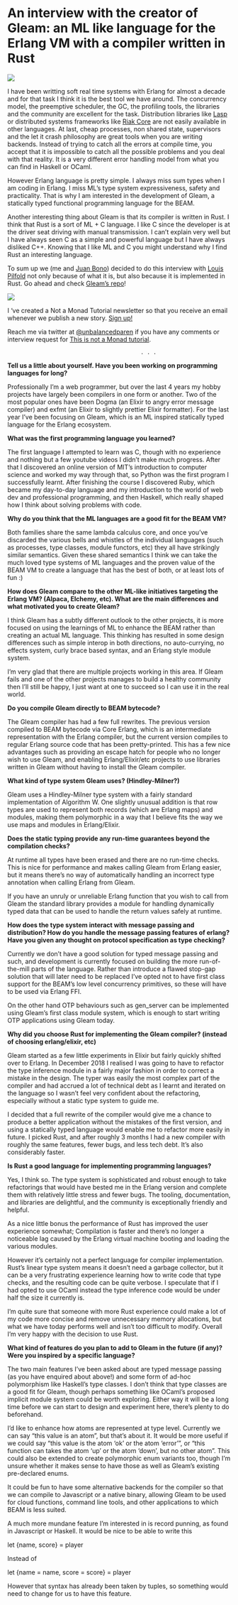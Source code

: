 # An interview with the creator of Gleam: an ML like language for the Erlang VM with a compiler written in Rust

![](https://miro.medium.com/max/460/1*ivv-xih7D4rulPdRNmSYkg.png?q=20)

I have been writting soft real time systems with Erlang for almost a decade and for that task I think it is the best tool we have around. The concurrency model, the preemptive scheduler, the GC, the profiling tools, the libraries and the community are excellent for the task. Distribution libraries like [Lasp](https://lasp-lang.readme.io/docs) or distributed systems frameworks like [Riak Core](https://github.com/lambdaclass/riak_core_tutorial) are not easily available in other languages. At last, cheap processes, non shared state, supervisors and the let it crash philosophy are great tools when you are writing backends. Instead of trying to catch all the errors at compile time, you accept that it is impossible to catch all the possible problems and you deal with that reality. It is a very different error handling model from what you can find in Haskell or OCaml.

However Erlang language is pretty simple. I always miss sum types when I am coding in Erlang. I miss ML’s type system expressiveness, safety and practicality. That is why I am interested in the development of Gleam, a statically typed functional programming language for the BEAM.

Another interesting thing about Gleam is that its compiler is written in Rust. I think that Rust is a sort of ML + C language. I like C since the developer is at the driver seat driving with manual transmission. I can’t explain very well but I have always seen C as a simple and powerful language but I have always disliked C++. Knowing that I like ML and C you might understand why I find Rust an interesting language.

To sum up we (me and [Juan Bono](https://twitter.com/JuanBono)) decided to do this interview with [Louis Pilfold](https://twitter.com/louispilfold) not only because of what it is, but also because it is implemented in Rust. Go ahead and check [Gleam’s repo](https://github.com/lpil/gleam)!

![](https://miro.medium.com/max/460/1*x_OU1YRmBR8037eqsSAfYA.png?q=20)

I ‘ve created a Not a Monad Tutorial newsletter so that you receive an email whenever we publish a new story. [Sign up!](https://mailchi.mp/9302d4f60de9/not-a-monad-tutorial)

Reach me via twitter at [@unbalancedparen](https://twitter.com/unbalancedparen) if you have any comments or interview request for [This is not a Monad tutorial](https://medium.com/this-is-not-a-monad-tutorial/).

                                              . . .

**Tell us a little about yourself. Have you been working on programming languages for long?**

Professionally I’m a web programmer, but over the last 4 years my hobby projects have largely been compilers in one form or another. Two of the most popular ones have been Dogma (an Elixir to angry error message compiler) and exfmt (an Elixir to slightly prettier Elixir formatter). For the last year I’ve been focusing on Gleam, which is an ML inspired statically typed language for the Erlang ecosystem.

**What was the first programming language you learned?**

The first language I attempted to learn was C, though with no experience and nothing but a few youtube videos I didn’t make much progress. After that I discovered an online version of MIT’s introduction to computer science and worked my way through that, so Python was the first program I successfully learnt. After finishing the course I discovered Ruby, which became my day-to-day language and my introduction to the world of web dev and professional programming, and then Haskell, which really shaped how I think about solving problems with code.

**Why do you think that the ML languages are a good fit for the BEAM VM?**

Both families share the same lambda calculus core, and once you’ve discarded the various bells and whistles of the individual languages (such as processes, type classes, module functors, etc) they all have strikingly similar semantics. Given these shared semantics I think we can take the much loved type systems of ML languages and the proven value of the BEAM VM to create a language that has the best of both, or at least lots of fun :)

**How does Gleam compare to the other ML-like initiatives targeting the Erlang VM? (Alpaca, Elchemy, etc). What are the main differences and what motivated you to create Gleam?**

I think Gleam has a subtly different outlook to the other projects, it is more focused on using the learnings of ML to enhance the BEAM rather than creating an actual ML language. This thinking has resulted in some design differences such as simple interop in both directions, no auto-currying, no effects system, curly brace based syntax, and an Erlang style module system.

I’m very glad that there are multiple projects working in this area. If Gleam fails and one of the other projects manages to build a healthy community then I’ll still be happy, I just want at one to succeed so I can use it in the real world.

**Do you compile Gleam directly to BEAM bytecode?**

The Gleam compiler has had a few full rewrites. The previous version compiled to BEAM bytecode via Core Erlang, which is an intermediate representation with the Erlang compiler, but the current version compiles to regular Erlang source code that has been pretty-printed. This has a few nice advantages such as providing an escape hatch for people who no longer wish to use Gleam, and enabling Erlang/Elixir/etc projects to use libraries written in Gleam without having to install the Gleam compiler.

**What kind of type system Gleam uses? (Hindley-Milner?)**

Gleam uses a Hindley-Milner type system with a fairly standard implementation of Algorithm W. One slightly unusual addition is that row types are used to represent both records (which are Erlang maps) and modules, making them polymorphic in a way that I believe fits the way we use maps and modules in Erlang/Elixir.

**Does the static typing provide any run-time guarantees beyond the compilation checks?**

At runtime all types have been erased and there are no run-time checks. This is nice for performance and makes calling Gleam from Erlang easier, but it means there’s no way of automatically handling an incorrect type annotation when calling Erlang from Gleam.

If you have an unruly or unreliable Erlang function that you wish to call from Gleam the standard library provides a module for handling dynamically typed data that can be used to handle the return values safely at runtime.

**How does the type system interact with message passing and distribution? How do you handle the message passing features of erlang? Have you given any thought on protocol specification as type checking?**

Currently we don’t have a good solution for typed message passing and such, and development is currently focused on building the more run-of-the-mill parts of the language. Rather than introduce a flawed stop-gap solution that will later need to be replaced I’ve opted not to have first class support for the BEAM’s low level concurrency primitives, so these will have to be used via Erlang FFI.

On the other hand OTP behaviours such as gen_server can be implemented using Gleam’s first class module system, which is enough to start writing OTP applications using Gleam today.

**Why did you choose Rust for implementing the Gleam compiler? (instead of choosing erlang/elixir, etc)**

Gleam started as a few little experiments in Elixir but fairly quickly shifted over to Erlang. In December 2018 I realised I was going to have to refactor the type inference module in a fairly major fashion in order to correct a mistake in the design. The typer was easily the most complex part of the compiler and had accrued a lot of technical debt as I learnt and iterated on the language so I wasn’t feel very confident about the refactoring, especially without a static type system to guide me.

I decided that a full rewrite of the compiler would give me a chance to produce a better application without the mistakes of the first version, and using a statically typed language would enable me to refactor more easily in future. I picked Rust, and after roughly 3 months I had a new compiler with roughly the same features, fewer bugs, and less tech debt. It’s also considerably faster.

**Is Rust a good language for implementing programming languages?**

Yes, I think so. The type system is sophisticated and robust enough to take refactorings that would have bested me in the Erlang version and complete them with relatively little stress and fewer bugs. The tooling, documentation, and libraries are delightful, and the community is exceptionally friendly and helpful.

As a nice little bonus the performance of Rust has improved the user experience somewhat; Compilation is faster and there’s no longer a noticeable lag caused by the Erlang virtual machine booting and loading the various modules.

However it’s certainly not a perfect language for compiler implementation. Rust’s linear type system means it doesn’t need a garbage collector, but it can be a very frustrating experience learning how to write code that type checks, and the resulting code can be quite verbose. I speculate that if I had opted to use OCaml instead the type inference code would be under half the size it currently is.

I’m quite sure that someone with more Rust experience could make a lot of my code more concise and remove unnecessary memory allocations, but what we have today performs well and isn’t too difficult to modify. Overall I’m very happy with the decision to use Rust.

**What kind of features do you plan to add to Gleam in the future (if any)? Were you inspired by a specific language?**

The two main features I’ve been asked about are typed message passing (as you have enquired about above!) and some form of ad-hoc polymorphism like Haskell’s type classes. I don’t think that type classes are a good fit for Gleam, though perhaps something like OCaml’s proposed implicit module system could be worth exploring. Either way it will be a long time before we can start to design and experiment here, there’s plenty to do beforehand.

I’d like to enhance how atoms are represented at type level. Currently we can say “this value is an atom”, but that’s about it. It would be more useful if we could say “this value is the atom ‘ok’ or the atom ‘error’”, or “this function can takes the atom ‘up’ or the atom ‘down’, but no other atom”. This could also be extended to create polymorphic enum variants too, though I’m unsure whether it makes sense to have those as well as Gleam’s existing pre-declared enums.

It could be fun to have some alternative backends for the compiler so that we can compile to Javascript or a native binary, allowing Gleam to be used for cloud functions, command line tools, and other applications to which BEAM is less suited.

A much more mundane feature I’m interested in is record punning, as found in Javascript or Haskell. It would be nice to be able to write this

let {name, score} = player

Instead of

let {name = name, score = score} = player

However that syntax has already been taken by tuples, so something would need to change for us to have this feature.

